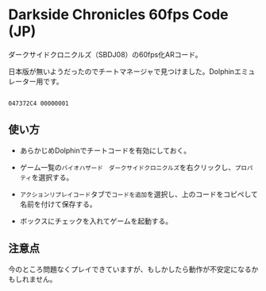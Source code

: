 # Darkside Chronicles 60fps Code (JP)
ダークサイドクロニクルズ（SBDJ08）の60fps化ARコード。

日本版が無いようだったのでチートマネージャで見つけました。Dolphinエミュレーター用です。

```

047372C4 00000001

```

## 使い方
* あらかじめDolphinでチートコードを有効にしておく。

* ゲーム一覧の`バイオハザード　ダークサイドクロニクルズ`を右クリックし、`プロパティ`を選択する。

* `アクションリプレイコード`タブで`コードを追加`を選択し、上のコードをコピペして名前を付けて保存する。

* ボックスにチェックを入れてゲームを起動する。

  
## 注意点
今のところ問題なくプレイできていますが、もしかしたら動作が不安定になるかもしれません。

